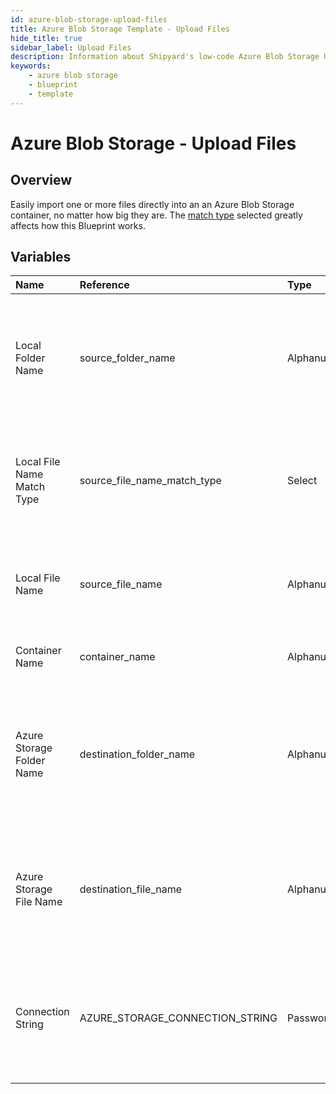 ```yaml
---
id: azure-blob-storage-upload-files
title: Azure Blob Storage Template - Upload Files
hide_title: true
sidebar_label: Upload Files
description: Information about Shipyard's low-code Azure Blob Storage Upload Files blueprint. Easily import one or more files directly into an Azure Blob Storage container, no matter how big they are.
keywords:
    - azure blob storage
    - blueprint
    - template
---
```


# Azure Blob Storage - Upload Files

## Overview

Easily import one or more files directly into an an Azure Blob Storage container, no matter how big they are. The [match type](../../reference/blueprint-library/match-type.md) selected greatly affects how this Blueprint works.



## Variables

| Name | Reference | Type | Required | Default | Options | Description |
|:---|:---|:---|:---|:---|:---|:---|
| Local Folder Name | source_folder_name | Alphanumeric | :heavy_minus_sign: | - | - | Name of the local folder on Shipyard to upload the target file from. If left blank, will look in the home directory. |
| Local File Name Match Type | source_file_name_match_type | Select | :white_check_mark: | exact_match | `Exact Match`, `Regex Match` | Determines if the text in &#34;Local File Name&#34; will look for one file with exact match, or multiple files using regex. |
| Local File Name | source_file_name | Alphanumeric | :white_check_mark: | - | - | Name of the target file on Shipyard. Can be regex if &#34;Match Type&#34; is set accordingly. |
| Container Name | container_name | Alphanumeric | :white_check_mark: | - | - | Name of the target Azure storage container. |
| Azure Storage Folder Name | destination_folder_name | Alphanumeric | :heavy_minus_sign: | - | - | Folder where the file(s) should be downloaded in the Azure Storage container. Leaving blank will place the file in the root directory. |
| Azure Storage File Name | destination_file_name | Alphanumeric | :heavy_minus_sign: | - | - | What to name the file(s) being uploaded to Azure Storage. If left blank, defaults to the original file name(s). |
| Connection String | AZURE_STORAGE_CONNECTION_STRING | Password | :white_check_mark: | - | - | Connection string for programmatic access to upload the file to the specified Azure storage container. |


